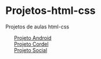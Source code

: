 # Projetos-html-css
 Projetos de aulas html-css

<ul>
    <il><a href="https://pedro1612h.github.io/Projetos-html-css/curso%20em%20video/projeto%20android%20d10/">Projeto Android</a></il> <br>
    <il><a href="https://pedro1612h.github.io/Projetos-html-css/curso%20em%20video/projeto%20cordel%20d12/">Projeto Cordel</a></il> <br>
    <il><a href="https://pedro1612h.github.io/Projetos-html-css/curso%20em%20video/projeto%20social%20d13/">Projeto Social</a></il>
</ul>
